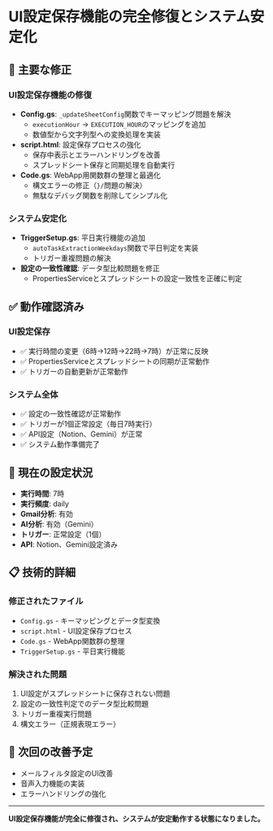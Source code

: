 # UI設定保存機能の完全修復とシステム安定化

## 🔧 主要な修正

### UI設定保存機能の修復
- **Config.gs**: `_updateSheetConfig`関数でキーマッピング問題を解決
  - `executionHour` → `EXECUTION_HOUR`のマッピングを追加
  - 数値型から文字列型への変換処理を実装
- **script.html**: 設定保存プロセスの強化
  - 保存中表示とエラーハンドリングを改善
  - スプレッドシート保存と同期処理を自動実行
- **Code.gs**: WebApp用関数群の整理と最適化
  - 構文エラーの修正（`}/`問題の解決）
  - 無駄なデバッグ関数を削除してシンプル化

### システム安定化
- **TriggerSetup.gs**: 平日実行機能の追加
  - `autoTaskExtractionWeekdays`関数で平日判定を実装
  - トリガー重複問題の解決
- **設定の一致性確認**: データ型比較問題を修正
  - PropertiesServiceとスプレッドシートの設定一致性を正確に判定

## ✅ 動作確認済み

### UI設定保存
- ✅ 実行時間の変更（6時→12時→22時→7時）が正常に反映
- ✅ PropertiesServiceとスプレッドシートの同期が正常動作
- ✅ トリガーの自動更新が正常動作

### システム全体
- ✅ 設定の一致性確認が正常動作
- ✅ トリガーが1個正常設定（毎日7時実行）
- ✅ API設定（Notion、Gemini）が正常
- ✅ システム動作準備完了

## 🎯 現在の設定状況

- **実行時間**: 7時
- **実行頻度**: daily
- **Gmail分析**: 有効
- **AI分析**: 有効（Gemini）
- **トリガー**: 正常設定（1個）
- **API**: Notion、Gemini設定済み

## 📋 技術的詳細

### 修正されたファイル
- `Config.gs` - キーマッピングとデータ型変換
- `script.html` - UI設定保存プロセス
- `Code.gs` - WebApp関数群の整理
- `TriggerSetup.gs` - 平日実行機能

### 解決された問題
1. UI設定がスプレッドシートに保存されない問題
2. 設定の一致性判定でのデータ型比較問題
3. トリガー重複実行問題
4. 構文エラー（正規表現エラー）

## 🚀 次回の改善予定

- メールフィルタ設定のUI改善
- 音声入力機能の実装
- エラーハンドリングの強化

---

**UI設定保存機能が完全に修復され、システムが安定動作する状態になりました。**